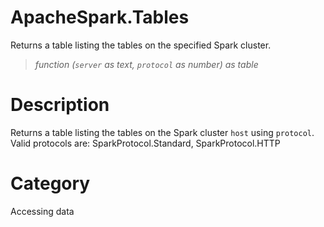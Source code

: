 ﻿# ApacheSpark.Tables
Returns a table listing the tables on the specified Spark cluster.
> _function (<code>server</code> as text, <code>protocol</code> as number) as table_
# Description 
Returns a table listing the tables on the Spark cluster <code>host</code> using <code>protocol</code>.  Valid protocols are:
SparkProtocol.Standard, SparkProtocol.HTTP

# Category 
Accessing data
